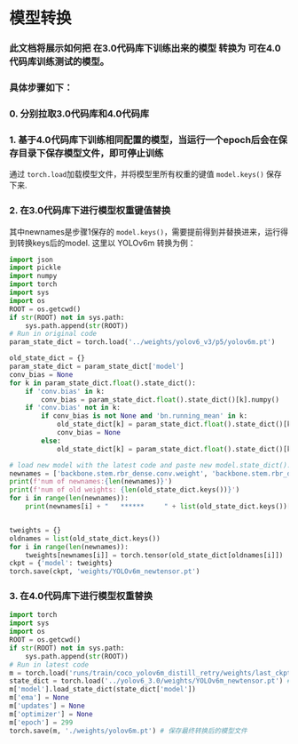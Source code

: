 # 模型转换
### 此文档将展示如何把 在3.0代码库下训练出来的模型 转换为 可在4.0代码库训练测试的模型。
### 具体步骤如下：

### 0. 分别拉取3.0代码库和4.0代码库

### 1. 基于4.0代码库下训练相同配置的模型，当运行一个epoch后会在保存目录下保存模型文件，即可停止训练
通过 `torch.load`加载模型文件，并将模型里所有权重的键值 `model.keys()` 保存下来.

### 2. 在3.0代码库下进行模型权重键值替换
其中newnames是步骤1保存的 `model.keys()`，需要提前得到并替换进来，运行得到转换keys后的model. 这里以 YOLOv6m 转换为例：

```python
import json
import pickle
import numpy
import torch
import sys
import os
ROOT = os.getcwd()
if str(ROOT) not in sys.path:
    sys.path.append(str(ROOT))
# Run in original code
param_state_dict = torch.load('../weights/yolov6_v3/p5/yolov6m.pt')

old_state_dict = {}
param_state_dict = param_state_dict['model']
conv_bias = None
for k in param_state_dict.float().state_dict():
    if 'conv.bias' in k:
        conv_bias = param_state_dict.float().state_dict()[k].numpy()
    if 'conv.bias' not in k:
        if conv_bias is not None and 'bn.running_mean' in k:
            old_state_dict[k] = param_state_dict.float().state_dict()[k].numpy() - conv_bias
            conv_bias = None
        else:
            old_state_dict[k] = param_state_dict.float().state_dict()[k].numpy()

# load new model with the latest code and paste new model.state_dict().keys() 
newnames = ['backbone.stem.rbr_dense.conv.weight', 'backbone.stem.rbr_dense.bn.weight', ...]
print(f'num of newnames:{len(newnames)}')
print(f'num of old weights: {len(old_state_dict.keys())}')
for i in range(len(newnames)):
    print(newnames[i] + "   ******     " + list(old_state_dict.keys())[i])


tweights = {}
oldnames = list(old_state_dict.keys())
for i in range(len(newnames)):
    tweights[newnames[i]] = torch.tensor(old_state_dict[oldnames[i]])
ckpt = {'model': tweights}
torch.save(ckpt, 'weights/YOLOv6m_newtensor.pt')
```


### 3. 在4.0代码库下进行模型权重替换

```python
import torch
import sys
import os
ROOT = os.getcwd()
if str(ROOT) not in sys.path:
    sys.path.append(str(ROOT))
# Run in latest code
m = torch.load('runs/train/coco_yolov6m_distill_retry/weights/last_ckpt.pt') #步骤1保存的模型路径
state_dict = torch.load('../yolov6_3.0/weights/YOLOv6m_newtensor.pt') #步骤2转换权重键值后保存的模型路径
m['model'].load_state_dict(state_dict['model'])
m['ema'] = None
m['updates'] = None
m['optimizer'] = None
m['epoch'] = 299
torch.save(m, './weights/yolov6m.pt') # 保存最终转换后的模型文件
```

